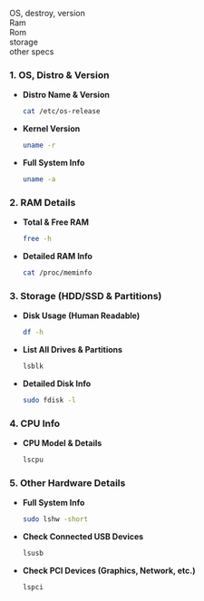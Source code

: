 OS, destroy, version  
Ram  
Rom  
storage  
other specs  
### **1. OS, Distro & Version**  
- **Distro Name & Version**  
  ```bash
  cat /etc/os-release
  ```
- **Kernel Version**  
  ```bash
  uname -r
  ```
- **Full System Info**  
  ```bash
  uname -a
  ```

### **2. RAM Details**  
- **Total & Free RAM**  
  ```bash
  free -h
  ```
- **Detailed RAM Info**  
  ```bash
  cat /proc/meminfo
  ```

### **3. Storage (HDD/SSD & Partitions)**  
- **Disk Usage (Human Readable)**  
  ```bash
  df -h
  ```
- **List All Drives & Partitions**  
  ```bash
  lsblk
  ```
- **Detailed Disk Info**  
  ```bash
  sudo fdisk -l
  ```

### **4. CPU Info**  
- **CPU Model & Details**  
  ```bash
  lscpu
  ```

### **5. Other Hardware Details**  
- **Full System Info**  
  ```bash
  sudo lshw -short
  ```
- **Check Connected USB Devices**  
  ```bash
  lsusb
  ```
- **Check PCI Devices (Graphics, Network, etc.)**  
  ```bash
  lspci
  ```
